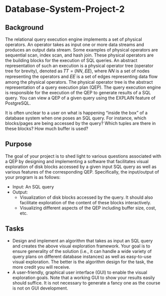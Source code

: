 # Database-System-Project-2

## Background
The relational query execution engine implements a set of physical operators. An operator takes as input one or more data streams and produces an output data stream. Some examples of physical operators are sequential scan, index scan, and hash join. These physical operators are the building blocks for the execution of SQL queries. An abstract representation of such an execution is a physical operator tree (operator tree for brevity), denoted as 𝑇𝑇 = (𝑁𝑁, 𝐸𝐸), where 𝑁𝑁 is a set of nodes representing the operators and 𝐸𝐸 is a set of edges representing data flow among the physical operators. The physical operator tree is the abstract representation of a query execution plan (QEP). The query execution engine is responsible for the execution of the QEP to generate results of a SQL query. You can view a QEP of a given query using the EXPLAIN feature of PostgreSQL.

It is often unclear to a user on what is happening “inside the box” of a database system when one poses an SQL query. For instance, which blocks/pages are being accessed by the query? Which tuples are there in these blocks? How much buffer is used?

## Purpose
The goal of your project is to shed light to various questions associated with a QEP by designing and implementing a software that facilitates visual exploration of disk blocks accessed by a given input SQL query as well as various features of the corresponding QEP.
Specifically, the input/output of your program is as follows:
  - Input: An SQL query
  - Output:
     - Visualization of disk blocks accessed by the query. It should also facilitate exploration of the content of these blocks interactively. 
     - Visualizing different aspects of the QEP including buffer size, cost, etc.

## Tasks
- Design and implement an algorithm that takes as input an SQL query and creates the above visual exploration framework. Your goal is to ensure generality of the solution (i.e., it can handle a wide variety of query plans on different database instances) as well as easy-to-use visual exploration. The better is the algorithm design for the task, the more credit you will receive.
- A user-friendly, graphical user interface (GUI) to enable the visual exploration goals. Note that a working GUI to show your results easily should suffice. It is not necessary to generate a fancy one as the course is not on GUI development.

